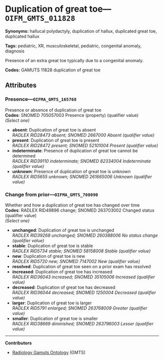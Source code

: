 # Duplication of great toe—`OIFM_GMTS_011828`

**Synonyms:** hallucal polydactyly, duplication of hallux, duplicated great toe, duplicated hallux

**Tags:** pediatric, XR, musculoskeletal, pediatric, congenital anomaly, diagnosis

Presence of an extra great toe typically due to a congenital anomaly.

**Codes:** GAMUTS 11828 duplication of great toe

## Attributes

### Presence—`OIFMA_GMTS_165768`

Presence or absence of duplication of great toe  
**Codes**: SNOMED 705057003 Presence (property) (qualifier value)  
*(Select one)*

- **absent**: Duplication of great toe is absent  
_RADLEX RID28473 absent; SNOMED 2667000 Absent (qualifier value)_
- **present**: Duplication of great toe is present  
_RADLEX RID28472 present; SNOMED 52101004 Present (qualifier value)_
- **indeterminate**: Presence of duplication of great toe cannot be determined  
_RADLEX RID39110 indeterminate; SNOMED 82334004 Indeterminate (qualifier value)_
- **unknown**: Presence of duplication of great toe is unknown  
_RADLEX RID5655 unknown; SNOMED 261665006 Unknown (qualifier value)_

### Change from prior—`OIFMA_GMTS_708090`

Whether and how a duplication of great toe has changed over time  
**Codes**: RADLEX RID49896 change; SNOMED 263703002 Changed status (qualifier value)  
*(Select one)*

- **unchanged**: Duplication of great toe is unchanged  
_RADLEX RID39268 unchanged; SNOMED 260388006 No status change (qualifier value)_
- **stable**: Duplication of great toe is stable  
_RADLEX RID5734 stable; SNOMED 58158008 Stable (qualifier value)_
- **new**: Duplication of great toe is new  
_RADLEX RID5720 new; SNOMED 7147002 New (qualifier value)_
- **resolved**: Duplication of great toe seen on a prior exam has resolved  
- **increased**: Duplication of great toe has increased  
_RADLEX RID36043 increased; SNOMED 35105006 Increased (qualifier value)_
- **decreased**: Duplication of great toe has decreased  
_RADLEX RID36044 decreased; SNOMED 1250004 Decreased (qualifier value)_
- **larger**: Duplication of great toe is larger  
_RADLEX RID5791 enlarged; SNOMED 263768009 Greater (qualifier value)_
- **smaller**: Duplication of great toe is smaller  
_RADLEX RID38669 diminished; SNOMED 263796003 Lesser (qualifier value)_

---

**Contributors**

- [Radiology Gamuts Ontology](https://gamuts.net/) (GMTS)